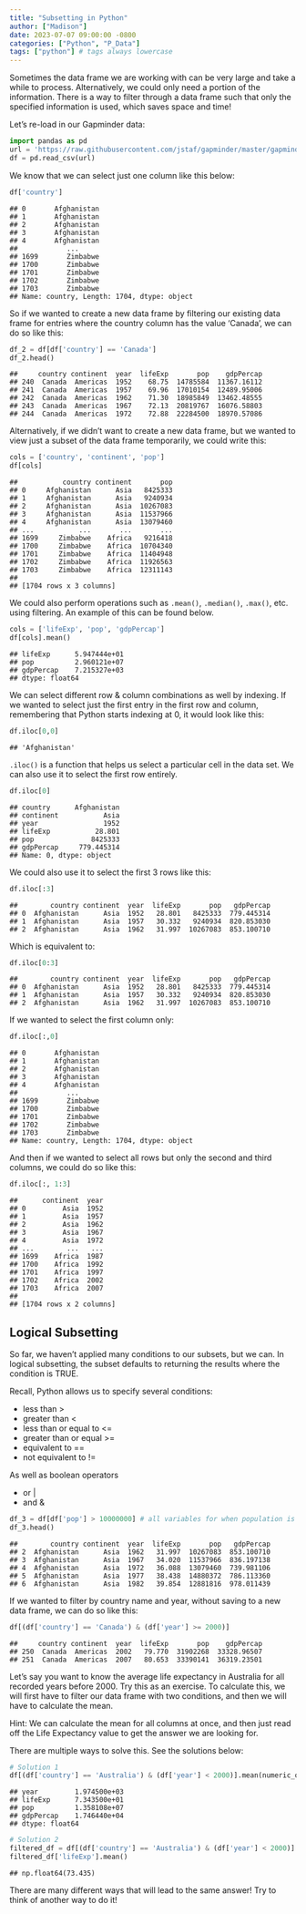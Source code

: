 ```yaml
---
title: "Subsetting in Python"
author: ["Madison"]
date: 2023-07-07 09:00:00 -0800
categories: ["Python", "P_Data"]
tags: ["python"] # tags always lowercase
---
```




Sometimes the data frame we are working with can be very large and take a while to process. Alternatively, we could only need a portion of the information. There is a way to filter through a data frame such that only the specified information is used, which saves space and time!

Let’s re-load in our Gapminder data:


``` python
import pandas as pd
url = 'https://raw.githubusercontent.com/jstaf/gapminder/master/gapminder/gapminder.csv'
df = pd.read_csv(url)
```

We know that we can select just one column like this below:


``` python
df['country']
```

```
## 0       Afghanistan
## 1       Afghanistan
## 2       Afghanistan
## 3       Afghanistan
## 4       Afghanistan
##            ...     
## 1699       Zimbabwe
## 1700       Zimbabwe
## 1701       Zimbabwe
## 1702       Zimbabwe
## 1703       Zimbabwe
## Name: country, Length: 1704, dtype: object
```

So if we wanted to create a new data frame by filtering our existing data frame for entries where the country column has the value ‘Canada’, we can do so like this:


``` python
df_2 = df[df['country'] == 'Canada']
df_2.head()
```

```
##     country continent  year  lifeExp       pop    gdpPercap
## 240  Canada  Americas  1952    68.75  14785584  11367.16112
## 241  Canada  Americas  1957    69.96  17010154  12489.95006
## 242  Canada  Americas  1962    71.30  18985849  13462.48555
## 243  Canada  Americas  1967    72.13  20819767  16076.58803
## 244  Canada  Americas  1972    72.88  22284500  18970.57086
```

Alternatively, if we didn’t want to create a new data frame, but we wanted to view just a subset of the data frame temporarily, we could write this:


``` python
cols = ['country', 'continent', 'pop']
df[cols]
```

```
##           country continent       pop
## 0     Afghanistan      Asia   8425333
## 1     Afghanistan      Asia   9240934
## 2     Afghanistan      Asia  10267083
## 3     Afghanistan      Asia  11537966
## 4     Afghanistan      Asia  13079460
## ...           ...       ...       ...
## 1699     Zimbabwe    Africa   9216418
## 1700     Zimbabwe    Africa  10704340
## 1701     Zimbabwe    Africa  11404948
## 1702     Zimbabwe    Africa  11926563
## 1703     Zimbabwe    Africa  12311143
## 
## [1704 rows x 3 columns]
```

We could also perform operations such as `.mean()`, `.median()`, `.max()`, etc. using filtering. An example of this can be found below.


``` python
cols = ['lifeExp', 'pop', 'gdpPercap']
df[cols].mean()
```

```
## lifeExp      5.947444e+01
## pop          2.960121e+07
## gdpPercap    7.215327e+03
## dtype: float64
```

We can select different row & column combinations as well by indexing. If we wanted to select just the first entry in the first row and column, remembering that Python starts indexing at 0, it would look like this:


``` python
df.iloc[0,0]
```

```
## 'Afghanistan'
```

`.iloc()` is a function that helps us select a particular cell in the data set. We can also use it to select the first row entirely.


``` python
df.iloc[0]
```

```
## country      Afghanistan
## continent           Asia
## year                1952
## lifeExp           28.801
## pop              8425333
## gdpPercap     779.445314
## Name: 0, dtype: object
```

We could also use it to select the first 3 rows like this:


``` python
df.iloc[:3]
```

```
##        country continent  year  lifeExp       pop   gdpPercap
## 0  Afghanistan      Asia  1952   28.801   8425333  779.445314
## 1  Afghanistan      Asia  1957   30.332   9240934  820.853030
## 2  Afghanistan      Asia  1962   31.997  10267083  853.100710
```

Which is equivalent to:


``` python
df.iloc[0:3]
```

```
##        country continent  year  lifeExp       pop   gdpPercap
## 0  Afghanistan      Asia  1952   28.801   8425333  779.445314
## 1  Afghanistan      Asia  1957   30.332   9240934  820.853030
## 2  Afghanistan      Asia  1962   31.997  10267083  853.100710
```

If we wanted to select the first column only:


``` python
df.iloc[:,0]
```

```
## 0       Afghanistan
## 1       Afghanistan
## 2       Afghanistan
## 3       Afghanistan
## 4       Afghanistan
##            ...     
## 1699       Zimbabwe
## 1700       Zimbabwe
## 1701       Zimbabwe
## 1702       Zimbabwe
## 1703       Zimbabwe
## Name: country, Length: 1704, dtype: object
```

And then if we wanted to select all rows but only the second and third columns, we could do so like this:


``` python
df.iloc[:, 1:3]
```

```
##      continent  year
## 0         Asia  1952
## 1         Asia  1957
## 2         Asia  1962
## 3         Asia  1967
## 4         Asia  1972
## ...        ...   ...
## 1699    Africa  1987
## 1700    Africa  1992
## 1701    Africa  1997
## 1702    Africa  2002
## 1703    Africa  2007
## 
## [1704 rows x 2 columns]
```

## Logical Subsetting

So far, we haven’t applied many conditions to our subsets, but we can. In logical subsetting, the subset defaults to returning the results where the condition is TRUE.

Recall, Python allows us to specify several conditions:

- less than >
- greater than <
- less than or equal to <=
- greater than or equal >=
- equivalent to ==
- not equivalent to !=

As well as boolean operators

- or |
- and &


``` python
df_3 = df[df['pop'] > 10000000] # all variables for when population is greater than 10 million
df_3.head() 
```

```
##        country continent  year  lifeExp       pop   gdpPercap
## 2  Afghanistan      Asia  1962   31.997  10267083  853.100710
## 3  Afghanistan      Asia  1967   34.020  11537966  836.197138
## 4  Afghanistan      Asia  1972   36.088  13079460  739.981106
## 5  Afghanistan      Asia  1977   38.438  14880372  786.113360
## 6  Afghanistan      Asia  1982   39.854  12881816  978.011439
```

If we wanted to filter by country name and year, without saving to a new data frame, we can do so like this:


``` python
df[(df['country'] == 'Canada') & (df['year'] >= 2000)]
```

```
##     country continent  year  lifeExp       pop    gdpPercap
## 250  Canada  Americas  2002   79.770  31902268  33328.96507
## 251  Canada  Americas  2007   80.653  33390141  36319.23501
```

Let’s say you want to know the average life expectancy in Australia for all recorded years before 2000. Try this as an exercise. To calculate this, we will first have to filter our data frame with two conditions, and then we will have to calculate the mean.

Hint: We can calculate the mean for all columns at once, and then just read off the Life Expectancy value to get the answer we are looking for.

There are multiple ways to solve this. See the solutions below:


``` python
# Solution 1
df[(df['country'] == 'Australia') & (df['year'] < 2000)].mean(numeric_only = True)
```

```
## year         1.974500e+03
## lifeExp      7.343500e+01
## pop          1.358108e+07
## gdpPercap    1.746440e+04
## dtype: float64
```


``` python
# Solution 2
filtered_df = df[(df['country'] == 'Australia') & (df['year'] < 2000)]
filtered_df['lifeExp'].mean()
```

```
## np.float64(73.435)
```

There are many different ways that will lead to the same answer! Try to think of another way to do it!

